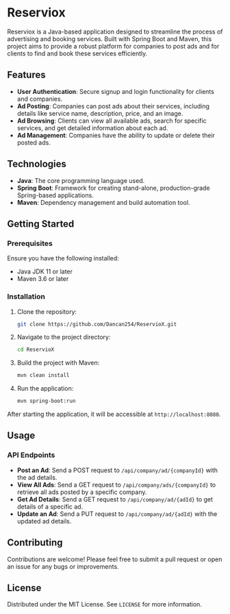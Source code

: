# Reserviox

Reserviox is a Java-based application designed to streamline the process of advertising and booking services. Built with Spring Boot and Maven, this project aims to provide a robust platform for companies to post ads and for clients to find and book these services efficiently.

## Features

- **User Authentication**: Secure signup and login functionality for clients and companies.
- **Ad Posting**: Companies can post ads about their services, including details like service name, description, price, and an image.
- **Ad Browsing**: Clients can view all available ads, search for specific services, and get detailed information about each ad.
- **Ad Management**: Companies have the ability to update or delete their posted ads.

## Technologies

- **Java**: The core programming language used.
- **Spring Boot**: Framework for creating stand-alone, production-grade Spring-based applications.
- **Maven**: Dependency management and build automation tool.

## Getting Started

### Prerequisites

Ensure you have the following installed:

- Java JDK 11 or later
- Maven 3.6 or later

### Installation

1. Clone the repository:
   ```bash
   git clone https://github.com/Dancan254/ReservioX.git
   ```
2. Navigate to the project directory:
   ```bash
   cd ReservioX
   ```
3. Build the project with Maven:
   ```bash
   mvn clean install
   ```
4. Run the application:
   ```bash
   mvn spring-boot:run
   ```

After starting the application, it will be accessible at `http://localhost:8080`.

## Usage

### API Endpoints

- **Post an Ad**: Send a POST request to `/api/company/ad/{companyId}` with the ad details.
- **View All Ads**: Send a GET request to `/api/company/ads/{companyId}` to retrieve all ads posted by a specific company.
- **Get Ad Details**: Send a GET request to `/api/company/ad/{adId}` to get details of a specific ad.
- **Update an Ad**: Send a PUT request to `/api/company/ad/{adId}` with the updated ad details.

## Contributing

Contributions are welcome! Please feel free to submit a pull request or open an issue for any bugs or improvements.

## License

Distributed under the MIT License. See `LICENSE` for more information.

